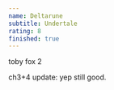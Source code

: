 ```yaml
---
name: Deltarune
subtitle: Undertale
rating: 8
finished: true
---
```


toby fox 2

ch3+4 update: yep still good.
